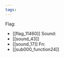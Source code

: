 ```yaml
---
tags:
---
```

Flag:
- [[flag_11460]]
Sound:
- [[sound_43]]
- [[sound_17]]
Fn:
- [[sub000_function24]]
